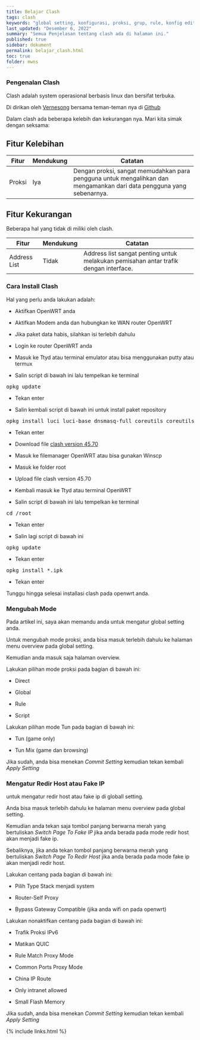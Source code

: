 ```yaml
---
title: Belajar Clash
tags: clash
keywords: "global setting, konfigurasi, proksi, grup, rule, konfig editor, fake ip, redir host"
last_updated: "Desember 6, 2022"
summary: "Semua Penjelasan tentang clash ada di halaman ini."
published: true
sidebar: dokument
permalink: belajar_clash.html
toc: true
folder: mwns
---
```


### Pengenalan Clash

Clash adalah system operasional berbasis linux dan bersifat terbuka.

Di dirikan oleh [Vernesong](https://github.com/vernesong) bersama teman-teman nya di [Github](https://github.com)

Dalam clash ada beberapa kelebih dan kekurangan nya. Mari kita simak dengan seksama:

## Fitur Kelebihan

Fitur | Mendukung | Catatan
--------|-----------|-----------
Proksi | Iya | Dengan proksi, sangat memudahkan para pengguna untuk mengalihkan dan mengamankan dari data pengguna yang sebenarnya.|

## Fitur Kekurangan

Beberapa hal yang tidak di miliki oleh clash.

Fitur | Mendukung | Catatan
--------|-----------|-----------
Address List | Tidak | Address list sangat penting untuk melakukan pemisahan antar trafik dengan interface.|

### Cara Install Clash

Hal yang perlu anda lakukan adalah:

* Aktifkan OpenWRT anda

* Aktifkan Modem anda dan hubungkan ke WAN router OpenWRT

* Jika paket data habis, silahkan isi terlebih dahulu

* Login ke router OpenWRT anda

* Masuk ke Ttyd atau terminal emulator atau bisa menggunakan putty atau termux

* Salin script di bawah ini lalu tempelkan ke terminal

<pre>
opkg update
</pre>

* Tekan enter

* Salin kembali script di bawah ini untuk install paket repository

<pre>
opkg install luci luci-base dnsmasq-full coreutils coreutils-nohup bash curl ca-certificates ipset ip-full libcap libcap-bin ruby ruby-yaml unzip iptables kmod-ipt-nat iptables-mod-tproxy iptables-mod-extra kmod-tun luci-compat ip6tables-mod-nat kmod-inet-diag kmod-nft-tproxy
</pre>

* Tekan enter

* Download file [clash version 45.70](https://github.com/vernesong/OpenClash/raw/v0.45.70-beta/luci-app-openclash_0.45.70-beta_all.ipk)

* Masuk ke filemanager OpenWRT atau bisa gunakan Winscp

* Masuk ke folder root

* Upload file clash version 45.70

* Kembali masuk ke Ttyd atau terminal OpenWRT

* Salin script di bawah ini lalu tempelkan ke terminal

<pre>
cd /root
</pre>

* Tekan enter

* Salin lagi script di bawah ini

<pre>
opkg update
</pre>

* Tekan enter

<pre>
opkg install *.ipk
</pre>

* Tekan enter

Tunggu hingga selesai installasi clash pada openwrt anda.

### Mengubah Mode

Pada artikel ini, saya akan memandu anda untuk mengatur global setting anda.

Untuk mengubah mode proksi, anda bisa masuk terlebih dahulu ke halaman menu overview pada global setting.

Kemudian anda masuk saja halaman overview.

Lakukan pilihan mode proksi pada bagian di bawah ini:

- Direct

- Global

- Rule

- Script

Lakukan pilihan mode Tun pada bagian di bawah ini:

- Tun (game only)

- Tun Mix (game dan browsing)

Jika sudah, anda bisa menekan *Commit Setting* kemudian tekan kembali *Apply Setting*

### Mengatur Redir Host atau Fake IP

untuk mengatur redir host atau fake ip di globall setting.

Anda bisa masuk terlebih dahulu ke halaman menu overview pada global setting.

Kemudian anda tekan saja tombol panjang berwarna merah yang bertuliskan *Switch Page To Fake IP* jika anda berada pada mode redir host akan menjadi fake ip.

Sebaliknya, jika anda tekan tombol panjang berwarna merah yang bertuliskan *Switch Page To Redir Host* jika anda berada pada mode fake ip akan menjadi redir host.

Lakukan centang pada bagian di bawah ini:

- Pilih Type Stack menjadi system

- Router-Self Proxy

- Bypass Gateway Compatible (jika anda wifi on pada openwrt)

Lakukan nonaktifkan centang pada bagian di bawah ini:

- Trafik Proksi IPv6

- Matikan QUIC

- Rule Match Proxy Mode

- Common Ports Proxy Mode

- China IP Route

- Only intranet allowed

- Small Flash Memory

Jika sudah, anda bisa menekan *Commit Setting* kemudian tekan kembali *Apply Setting*


{% include links.html %}

